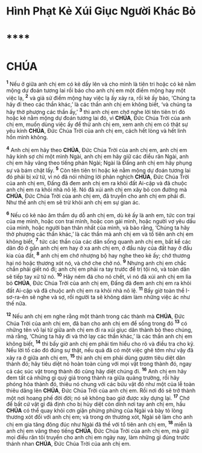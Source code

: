 # Hình Phạt Kẻ Xúi Giục Người Khác Bỏ

# ****

# CHÚA
<sup><b>1</b></sup> Nếu ở giữa anh chị em có kẻ dấy lên và cho mình là tiên tri hoặc có kẻ nằm mộng dự đoán tương lai rồi báo cho anh chị em một điềm mộng hay một việc lạ, <sup><b>2</b></sup> và giả sử điềm mộng hay việc lạ ấy xảy ra, rồi kẻ ấy bảo, ‘Chúng ta hãy đi theo các thần khác,’ là các thần anh chị em không biết, ‘và chúng ta hãy thờ phượng các thần ấy,’ <sup><b>3</b></sup> thì anh chị em chớ nghe lời tên tiên tri đó hoặc kẻ nằm mộng dự đoán tương lai đó, vì **CHÚA**, Đức Chúa Trời của anh chị em, muốn dùng việc ấy để thử anh chị em, xem anh chị em có thật sự yêu kính **CHÚA**, Đức Chúa Trời của anh chị em, cách hết lòng và hết linh hồn mình không.

<sup><b>4</b></sup> Anh chị em hãy theo **CHÚA**, Đức Chúa Trời của anh chị em, anh chị em hãy kính sợ chỉ một mình Ngài, anh chị em hãy giữ các điều răn Ngài, anh chị em hãy vâng theo tiếng phán Ngài; Ngài là Đấng anh chị em hãy phụng sự và bám chặt lấy. <sup><b>5</b></sup> Còn tên tiên tri hoặc kẻ nằm mộng dự đoán tương lai đó phải bị xử tử, vì nó đã nói những lời phản nghịch **CHÚA**, Đức Chúa Trời của anh chị em, Đấng đã đem anh chị em ra khỏi đất Ai-cập và đã chuộc anh chị em ra khỏi nhà nô lệ. Nó đã xúi anh chị em xây bỏ con đường mà **CHÚA**, Đức Chúa Trời của anh chị em, đã truyền cho anh chị em phải đi. Như thế anh chị em sẽ trừ khỏi anh chị em sự gian ác.

<sup><b>6</b></sup> Nếu có kẻ nào âm thầm dụ dỗ anh chị em, dù kẻ ấy là anh em, tức con trai của mẹ mình, hoặc con trai mình, hoặc con gái mình, hoặc người vợ yêu dấu của mình, hoặc người bạn thân nhất của mình, và bảo rằng, ‘Chúng ta hãy thờ phượng các thần khác,’ là các thần mà anh chị em và tổ tiên anh chị em không biết, <sup><b>7</b></sup> tức các thần của các dân sống quanh anh chị em, bất kể các dân đó ở gần anh chị em hay ở xa anh chị em, ở đầu này của đất hay ở đầu kia của đất, <sup><b>8</b></sup> anh chị em chớ nhượng bộ hay nghe theo kẻ ấy; chớ thương hại nó hoặc thương xót nó, và chớ che chở nó. <sup><b>9</b></sup> Nhưng anh chị em chắc chắn phải giết nó đi; anh chị em phải ra tay trước để trị tội nó, và toàn dân sẽ tiếp tay xử tử nó. <sup><b>10</b></sup> Hãy ném đá cho nó chết, vì nó đã xúi anh chị em lìa bỏ **CHÚA**, Đức Chúa Trời của anh chị em, Đấng đã đem anh chị em ra khỏi đất Ai-cập và đã chuộc anh chị em ra khỏi nhà nô lệ. <sup><b>11</b></sup> Bấy giờ toàn thể I-sơ-ra-ên sẽ nghe và sợ, rồi người ta sẽ không dám làm những việc ác như thế nữa.

<sup><b>12</b></sup> Nếu anh chị em nghe rằng một thành trong các thành mà **CHÚA**, Đức Chúa Trời của anh chị em, đã ban cho anh chị em để sống trong đó <sup><b>13</b></sup> có những tên vô lại từ giữa anh chị em đi ra xúi giục dân thành bỏ theo chúng, mà rằng, ‘Chúng ta hãy đi và thờ lạy các thần khác,’ là các thần anh chị em không biết, <sup><b>14</b></sup> thì bấy giờ anh chị em phải tìm hiểu cho rõ và điều tra cho kỹ. Nếu lời tố cáo đó đúng sự thật, nếu quả đã có một việc ghê tởm như vậy đã xảy ra ở giữa anh chị em, <sup><b>15</b></sup> thì anh chị em phải dùng gươm tiêu diệt dân thành đó; hãy tiêu diệt nó hoàn toàn cùng với mọi vật trong thành đó, ngay cả các súc vật trong thành đó cũng hãy diệt chúng đi. <sup><b>16</b></sup> Anh chị em hãy đem tất cả những gì quý giá trong thành ra giữa quảng trường, rồi hãy phóng hỏa thành đó, thiêu nó chung với các bửu vật đó như một của lễ toàn thiêu dâng lên **CHÚA**, Đức Chúa Trời của anh chị em. Rồi nơi đó sẽ trở thành một nơi hoang phế đời đời; nó sẽ không bao giờ được xây dựng lại. <sup><b>17</b></sup> Chớ để bất cứ vật gì đã định cho bị hủy diệt còn dính nơi tay anh chị em, hầu **CHÚA** có thể quay khỏi cơn giận phừng phừng của Ngài và bày tỏ lòng thương xót đối với anh chị em; và trong ơn thương xót, Ngài sẽ làm cho anh chị em gia tăng đông đúc như Ngài đã thề với tổ tiên anh chị em, <sup><b>18</b></sup> miễn là anh chị em vâng theo tiếng **CHÚA**, Đức Chúa Trời của anh chị em, mà giữ mọi điều răn tôi truyền cho anh chị em ngày nay, làm những gì đúng trước thánh nhan **CHÚA**, Đức Chúa Trời của anh chị em.